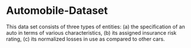 # Automobile-Dataset
This data set consists of three types of entities: (a) the specification of an auto in terms of various characteristics, (b) its assigned insurance risk rating, (c) its normalized losses in use as compared to other cars.
